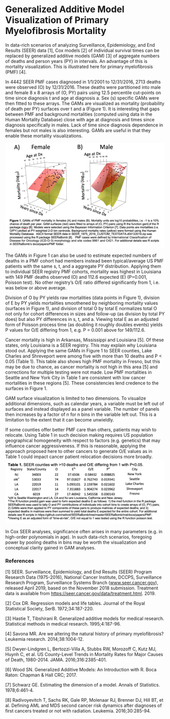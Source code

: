 # Generalized Additive Model Visualization of Primary Myelofibrosis Mortality 
In data-rich scenarios of analyzing Surveillance, Epidemiology, and End Results (SEER) data [1], Cox models [2] of individual survival times can be replaced by generalized additive models (GAM) [3] of aggregate numbers of deaths and person years (PY) in intervals. An advantage of this is mortality visualization. This is illustrated here for primary myelofibrosis (PMF) [4]. 

In 4442 SEER PMF cases diagnosed in 1/1/2001 to 12/31/2016, 2713 deaths were observed (O) by 12/31/2016. These deaths were partitioned into male and female 8 x 8 arrays of (O, PY) pairs using 12.5 percentile cut-points on time since diagnosis t and age at diagnosis a. Sex (s) specific GAMs were then fitted to these arrays. The GAMs are visualized as mortality (probability of death per PY) surfaces over t and a (Figure 1). It is interesting that gaps between PMF and background mortalities (computed using data in the Human Mortality Database) close with age at diagnosis and times since diagnosis specifically in males.  Lack of time since diagnosis dependence in females but not males is also interesting. GAMs are useful in that they enable these mortality visualizations.

![](../docs/pmfFigure1.png)

The GAMs in Figure 1 can also be used to estimate expected numbers of deaths in a PMF cohort had members instead been typical/average US PMF patients with the same s, t, and a aggregate PY distribution. Applying them to individual SEER registry PMF cohorts, mortality was highest in Louisiana with 149 PMF deaths observed (O) and 112.6 expected (E) (P=0.001, Poisson test). No other registry’s O/E ratio differed significantly from 1, i.e. was below or above average.  

Division of O by PY yields raw mortalities (data points in Figure 1), division of E by PY yields mortalities smoothened by neighboring mortality values (surfaces in Figure 1), and division of total O by total E normalizes total O not only for cohort differences in sizes and follow-up (as division by total PY does) but also PY differences in s, t, and a. Viewing total E as an adjusted form of Poisson process time (as doubling it roughly doubles events) yields P values for O/E differing from 1, e.g. P = 0.001 above for 149/112.6. 

Cancer mortality is high in Arkansas, Mississippi and Louisiana [5]. Of these states, only Louisiana is a SEER registry. This may explain why Louisiana stood out. Applying the same GAMs in Figure 1 to SEER counties, Lake Charles and Shreveport were among five with more than 10 deaths and P < 0.05 (Table 1). This table also shows high PMF mortality in Fresno, but this may be due to chance, as cancer mortality is not high in this area [5] and corrections for multiple testing were not made.  Low PMF mortalities in Seattle and New York City in Table 1 are consistent with low cancer mortalities in these regions [5]. These consistencies lend credence to the surfaces in Figure 1. 


GAM surface visualization is limited to two dimensions. To visualize additional dimensions, such as calendar years, a variable must be left out of surfaces and instead displayed as a panel variable. The number of panels then increases by a factor of n for n bins in the variable left out. This is a limitation to the extent that it can become unwieldly. 

If some counties offer better PMF care than others, patients may wish to relocate. Using Table 1 in such decision making requires US population geographical homogeneity with respect to factors (e.g. genetics) that may influence cancer aggressiveness. If this is reasonable, applying the approach proposed here to other cancers to generate O/E values as in Table 1 could impact cancer patient relocation decisions more broadly.  
![](../docs/pmfTable1.png)

In Cox SEER analyses, significance often arises in many parameters (e.g. in high-order polynomials in age).  In such data-rich scenarios, foregoing power by pooling deaths in bins may be worth the visualization and conceptual clarity gained in GAM analyses.    


### References

[1] SEER. Surveillance, Epidemiology, and End Results (SEER) Program Research Data (1975-2016), National Cancer Institute, DCCPS, Surveillance Research Program, Surveillance Systems Branch (www.seer.cancer.gov), released April 2019, based on the November 2018 submission. Treatment data is available from https://seer.cancer.gov/data/treatment.html. 2019.

[2] Cox DR. Regression models and life tables. Journal of the Royal Statistical Society, SerB. 1972;34:187-220.

[3] Hastie T, Tibshirani R. Generalized additive models for medical research. Statistical methods in medical research. 1995;4:187-96.

[4] Savona MR. Are we altering the natural history of primary myelofibrosis? Leukemia research. 2014;38:1004-12.

[5] Dwyer-Lindgren L, Bertozzi-Villa A, Stubbs RW, Morozoff C, Kutz MJ, Huynh C, et al. US County-Level Trends in Mortality Rates for Major Causes of Death, 1980-2014. JAMA. 2016;316:2385-401.

[6] Wood SN. Generalized Additive Models: An Introduction with R. Boca Raton: Chapman & Hall CRC; 2017.

[7] Schwarz GE. Estimating the dimension of a model. Annals of Statistics. 1978;6:461-4.

[8] Radivoyevitch T, Sachs RK, Gale RP, Molenaar RJ, Brenner DJ, Hill BT, et al. Defining AML and MDS second cancer risk dynamics after diagnoses of first cancers treated or not with radiation. Leukemia. 2016;30:285-94.


